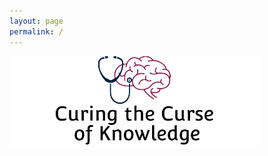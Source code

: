 ```yaml
---
layout: page
permalink: /
---
```


<img src="/assets/img/logo_banner.png" class="banner" alt="Curing the Curse of Knowledge">

<div class="signup-form">
    <script async data-uid="8fb6ea7652" src="https://exciting-inventor-6499.ck.page/8fb6ea7652/index.js"></script>
</div>